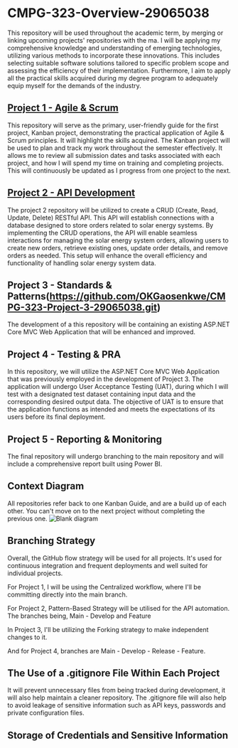 # CMPG-323-Overview-29065038
This repository will be used throughout the academic term, by merging or linking upcoming projects' repositories with the ma. I will be applying my comprehensive knowledge and understanding of emerging technologies, utilizing various methods to incorporate these innovations. This includes selecting suitable software solutions tailored to specific problem scope and assessing the efficiency of their implementation. Furthermore, I aim to apply all the practical skills acquired during my degree program to adequately equip myself for the demands of the industry.


## [Project 1 - Agile & Scrum](https://github.com/OKGaosenkwe/CMPG-323-Overview-29065038.git)
This repository will serve as the primary, user-friendly guide for the first project, Kanban project, demonstrating the practical application of Agile & Scrum principles. It will highlight the skills acquired. The Kanban project will be used to plan and track my work throughout the semester effectively. It allows me to review all submission dates and tasks associated with each project, and how I will spend my time on training and completing projects. This will continuously be updated as I progress from one project to the next. 

## [Project 2 - API Development](https://github.com/OKGaosenkwe/CMPG-323-Project-2-29065038.git)
The project 2 repository will be utilized to create a CRUD (Create, Read, Update, Delete) RESTful API. This API will establish connections with a database designed to store orders related to solar energy systems. By implementing the CRUD operations, the API will enable seamless interactions for managing the solar energy system orders, allowing users to create new orders, retrieve existing ones, update order details, and remove orders as needed. This setup will enhance the overall efficiency and functionality of handling solar energy system data.

## Project 3 - Standards & Patterns(https://github.com/OKGaosenkwe/CMPG-323-Project-3-29065038.git)
The development of a this repository will be containing an existing ASP.NET Core MVC Web Application that will be enhanced and improved.

## Project 4 - Testing & PRA
In this repository, we will utilize the ASP.NET Core MVC Web Application that was previously employed in the development of Project 3. The application will undergo User Acceptance Testing (UAT), during which I will test with a designated test dataset containing input data and the corresponding desired output data. The objective of UAT is to ensure that the application functions as intended and meets the expectations of its users before its final deployment.

## Project 5 - Reporting & Monitoring
The final repository will undergo branching to the main repository and will include a comprehensive report built using Power BI.

## Context Diagram
All repositories refer back to one Kanban Guide, and are a build up of each other. You can't move on to the next project without completing the previous one.
![Blank diagram](https://github.com/OKGaosenkwe/CMPG-323-Overview-29065038/assets/92356409/d4fea39b-6ca9-4fad-a93a-8f1923fd06ca)

## Branching Strategy 
Overall, the GitHub flow strategy will be used for all projects. It's used for continuous integration and frequent deployments and well suited for individual projects.

For Project 1, I will be using the Centralized workflow, where I'll be committing directly into the main branch.

For Project 2, Pattern-Based Strategy will be utilised for the API automation. The branches being, Main - Develop and Feature

In Project 3, I'll be utilizing the Forking strategy to make independent changes to it.

And for Project 4, branches are Main - Develop - Release - Feature.

## The Use of a .gitignore File Within Each Project
It will prevent unnecessary files from being tracked during development, it will also help maintain a cleaner repository. The .gitignore file will also help to avoid leakage of sensitive information such as API keys, passwords and private configuration files.

## Storage of Credentials and Sensitive Information
